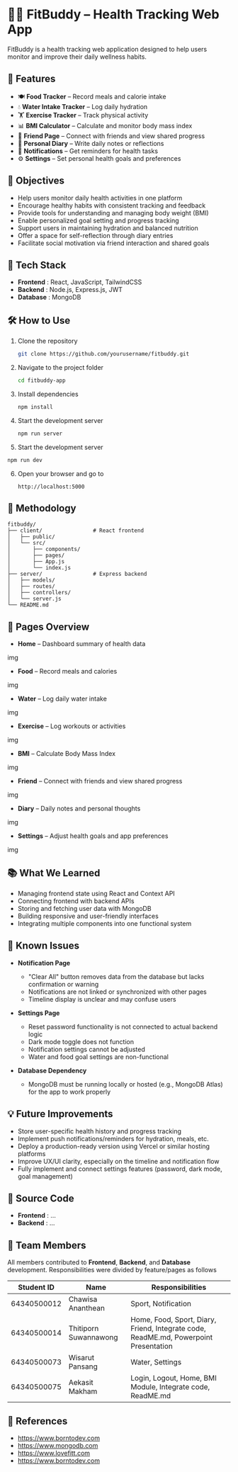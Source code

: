 # 🏃‍♀️ FitBuddy – Health Tracking Web App

FitBuddy is a health tracking web application designed to help users monitor and improve their daily wellness habits.

## 📌 Features

- 🍽️ **Food Tracker** – Record meals and calorie intake  
- 💧 **Water Intake Tracker** – Log daily hydration  
- 🏋️ **Exercise Tracker** – Track physical activity  
- 📊 **BMI Calculator** – Calculate and monitor body mass index
- 👥 **Friend Page** – Connect with friends and view shared progress  
- 📝 **Personal Diary** – Write daily notes or reflections  
- 🔔 **Notifications** – Get reminders for health tasks  
- ⚙️ **Settings** – Set personal health goals and preferences

## 🎯 Objectives

- Help users monitor daily health activities in one platform
- Encourage healthy habits with consistent tracking and feedback
- Provide tools for understanding and managing body weight (BMI)
- Enable personalized goal setting and progress tracking
- Support users in maintaining hydration and balanced nutrition
- Offer a space for self-reflection through diary entries
- Facilitate social motivation via friend interaction and shared goals

## 🧠 Tech Stack  

- **Frontend** : React, JavaScript, TailwindCSS
- **Backend** : Node.js, Express.js, JWT
- **Database** : MongoDB 

## 🛠️ How to Use

1. Clone the repository  
   ```bash
   git clone https://github.com/yourusername/fitbuddy.git
    ```

2. Navigate to the project folder

   ```bash
   cd fitbuddy-app
   ```

3. Install dependencies

   ```bash
   npm install
   ```

4. Start the development server 

   ```bash
   npm run server
   ```
5. Start the development server

```bash
npm run dev
```

6. Open your browser and go to

   ```
   http://localhost:5000
   ```

## 📂 Methodology

```
fitbuddy/
├── client/                # React frontend
│   ├── public/
│   └── src/
│       ├── components/
│       ├── pages/
│       ├── App.js
│       └── index.js
├── server/                # Express backend
│   ├── models/
│   ├── routes/
│   ├── controllers/
│   └── server.js
└── README.md
```

## 🧪 Pages Overview

* **Home** – Dashboard summary of health data

img

* **Food** – Record meals and calories

img

* **Water** – Log daily water intake

img

* **Exercise** – Log workouts or activities

img

* **BMI** – Calculate Body Mass Index

img

* **Friend** – Connect with friends and view shared progress

img

* **Diary** – Daily notes and personal thoughts

img

* **Settings** – Adjust health goals and app preferences

img


## 📚 What We Learned

* Managing frontend state using React and Context API
* Connecting frontend with backend APIs
* Storing and fetching user data with MongoDB
* Building responsive and user-friendly interfaces
* Integrating multiple components into one functional system  

## 🧩 Known Issues

- **Notification Page**  
  - "Clear All" button removes data from the database but lacks confirmation or warning  
  - Notifications are not linked or synchronized with other pages  
  - Timeline display is unclear and may confuse users  

- **Settings Page**  
  - Reset password functionality is not connected to actual backend logic  
  - Dark mode toggle does not function  
  - Notification settings cannot be adjusted  
  - Water and food goal settings are non-functional  

- **Database Dependency**  
  - MongoDB must be running locally or hosted (e.g., MongoDB Atlas) for the app to work properly  

## 💡 Future Improvements

- Store user-specific health history and progress tracking  
- Implement push notifications/reminders for hydration, meals, etc.  
- Deploy a production-ready version using Vercel or similar hosting platforms  
- Improve UX/UI clarity, especially on the timeline and notification flow  
- Fully implement and connect settings features (password, dark mode, goal management)  

## 🔗 Source Code

* **Frontend** : ...
* **Backend** : ...


## 👥 Team Members

All members contributed to **Frontend**, **Backend**, and **Database** development. Responsibilities were divided by feature/pages as follows

| Student ID   | Name                   | Responsibilities                                                                      |
|--------------|------------------------|---------------------------------------------------------------------------------------|
| 64340500012  | Chawisa Ananthean      | Sport, Notification                                                                   |
| 64340500014  | Thitiporn Suwannawong  | Home, Food, Sport, Diary, Friend, Integrate code, ReadME.md, Powerpoint Presentation  |
| 64340500073  | Wisarut Pansang        | Water, Settings                                                                       |
| 64340500075  | Aekasit Makham         | Login, Logout, Home, BMI Module, Integrate code, ReadME.md                            |


## 📄 References

* https://www.borntodev.com
* https://www.mongodb.com
* https://www.lovefitt.com
* https://www.borntodev.com

